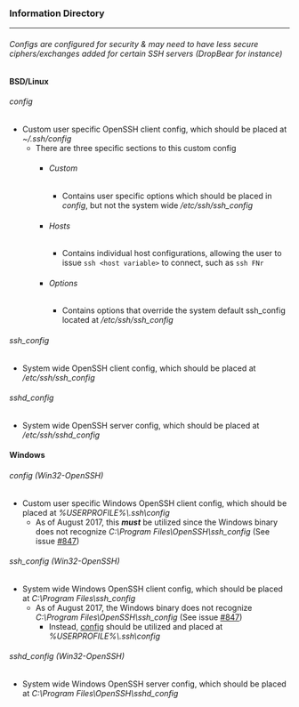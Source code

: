### Information Directory ###
---

###### Configs are configured for security & may need to have less secure ciphers/exchanges added for certain SSH servers _(DropBear for instance)_ ###### 


#### BSD/Linux ####
  ###### _config_ ######
  - Custom user specific OpenSSH client config, which should be placed at _~/.ssh/config_
    - There are three specific sections to this custom config
      - ###### Custom ######
        - Contains user specific options which should be placed in _config_, but not the system wide _/etc/ssh/ssh_config_
      - ###### Hosts ######
        - Contains individual host configurations, allowing the user to issue `ssh <host variable>` to connect, such as `ssh FNr`
      - ###### Options ######
        - Contains options that override the system default ssh_config located at _/etc/ssh/ssh_config_

  ###### _ssh_config_ ######
  - System wide OpenSSH client config, which should be placed at _/etc/ssh/ssh_config_

  ###### _sshd_config_ ######
  - System wide OpenSSH server config, which should be placed at _/etc/ssh/sshd_config_


#### Windows ####
###### _config (Win32-OpenSSH)_ ######
- Custom user specific Windows OpenSSH client config, which should be placed at _%USERPROFILE%\\.ssh\config_
  - As of August 2017, this **_must_** be utilized since the Windows binary does not recognize _C:\Program Files\OpenSSH\ssh_config_ (See issue [#847](https://github.com/PowerShell/Win32-OpenSSH/issues/847))

###### _ssh_config (Win32-OpenSSH)_ ######
- System wide Windows OpenSSH client config, which should be placed at _C:\Program Files\ssh_config_
  - As of August 2017, the Windows binary does not recognize _C:\Program Files\OpenSSH\ssh_config_ (See issue [#847](https://github.com/PowerShell/Win32-OpenSSH/issues/847))
    - Instead, [config](https://github.com/JW0914/Wikis/blob/master/Scripts%2BConfigs/OpenSSH/config%20(Win32-OpenSSH)) should be utilized and placed at _%USERPROFILE%\\.ssh\config_

###### _sshd_config (Win32-OpenSSH)_ ######
- System wide Windows OpenSSH server config, which should be placed at _C:\Program Files\OpenSSH\sshd_config_

